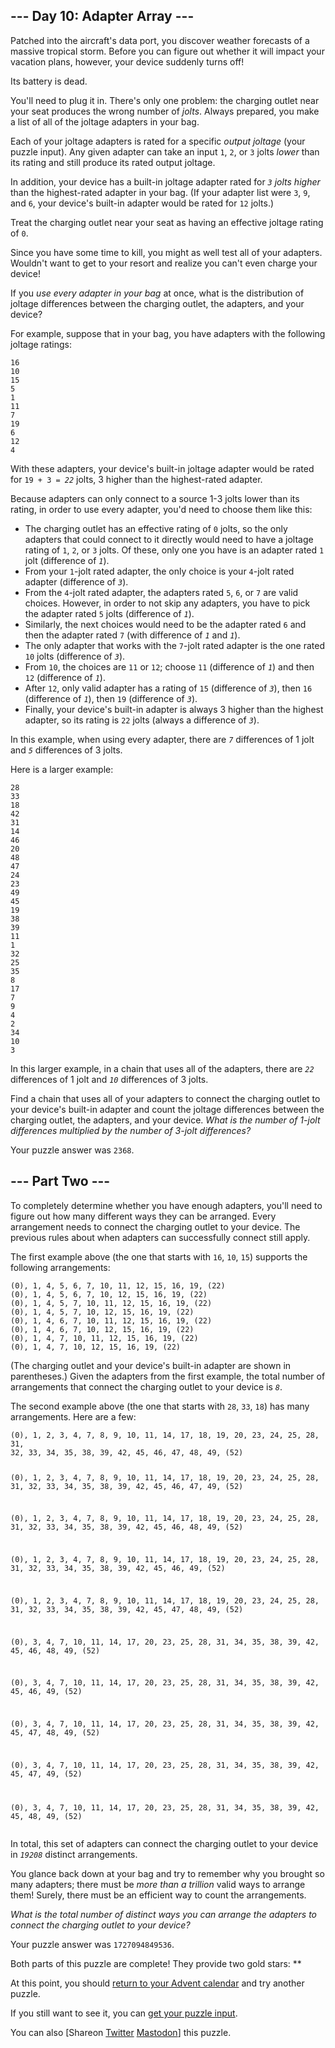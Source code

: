 
<!DOCTYPE html>
<html lang="en-us">
<head>
<meta charset="utf-8"/>
<title>Day 10 - Advent of Code 2020</title>
<!--[if lt IE 9]><script src="/static/html5.js"></script><![endif]-->
<link href='//fonts.googleapis.com/css?family=Source+Code+Pro:300&subset=latin,latin-ext' rel='stylesheet' type='text/css'/>
<link rel="stylesheet" type="text/css" href="/static/style.css?25"/>
<link rel="stylesheet alternate" type="text/css" href="/static/highcontrast.css?0" title="High Contrast"/>
<link rel="shortcut icon" href="/favicon.png"/>
</head><!--




Oh, hello!  Funny seeing you here.

I appreciate your enthusiasm, but you aren't going to find much down here.
There certainly aren't clues to any of the puzzles.  The best surprises don't
even appear in the source until you unlock them for real.

Please be careful with automated requests; I'm not a massive company, and I can
only take so much traffic.  Please be considerate so that everyone gets to play.

If you're curious about how Advent of Code works, it's running on some custom
Perl code. Other than a few integrations (auth, analytics, social media), I
built the whole thing myself, including the design, animations, prose, and all
of the puzzles.

The puzzles are most of the work; preparing a new calendar and a new set of
puzzles each year takes all of my free time for 4-5 months. A lot of effort
went into building this thing - I hope you're enjoying playing it as much as I
enjoyed making it for you!

If you'd like to hang out, I'm @ericwastl on Twitter.

- Eric Wastl


















































-->
<body>
<header><div><h1 class="title-global"><a href="/">Advent of Code</a></h1><nav><ul><li><a href="/2020/about">[About]</a></li><li><a href="/2020/events">[Events]</a></li><li><a href="https://teespring.com/stores/advent-of-code" target="_blank">[Shop]</a></li><li><a href="/2020/settings">[Settings]</a></li><li><a href="/2020/auth/logout">[Log Out]</a></li></ul></nav><div class="user">Sam Colburn <span class="star-count">20*</span></div></div><div><h1 class="title-event">&nbsp;&nbsp;<span class="title-event-wrap">0.0.0.0:</span><a href="/2020">2020</a><span class="title-event-wrap"></span></h1><nav><ul><li><a href="/2020">[Calendar]</a></li><li><a href="/2020/support">[AoC++]</a></li><li><a href="/2020/sponsors">[Sponsors]</a></li><li><a href="/2020/leaderboard">[Leaderboard]</a></li><li><a href="/2020/stats">[Stats]</a></li></ul></nav></div></header>

<div id="sidebar">
<div id="sponsor"><div class="quiet">Our <a href="/2020/sponsors">sponsors</a> help make Advent of Code possible:</div><div class="sponsor"><a href="https://www.catawiki.com/p/587-catawiki-advent-of-code-2020-raffle" target="_blank" onclick="if(ga)ga('send','event','sponsor','sidebar',this.href);" rel="noopener">Catawiki</a> - Online auctions for special objects. Win prizes on our private leaderboard! And obviously, we&apos;re hiring! bit.ly/join-cw</div></div>
</div><!--/sidebar-->

<main>
<script>window.addEventListener('click', function(e,s,r){if(e.target.nodeName==='CODE'&&e.detail===3){s=window.getSelection();s.removeAllRanges();r=document.createRange();r.selectNodeContents(e.target);s.addRange(r);}});</script>
<article class="day-desc"><h2>--- Day 10: Adapter Array ---</h2><p>Patched into the aircraft's data port, you discover weather forecasts of a massive tropical storm. Before you can figure out whether it will impact your vacation plans, however, your device suddenly turns off!</p>
<p>Its battery is dead.</p>
<p>You'll need to plug it in. There's only one problem: the charging outlet near your seat produces the wrong number of <em>jolts</em>. Always prepared, you make a list of all of the joltage adapters in your bag.</p>
<p>Each of your joltage adapters is rated for a specific <em>output joltage</em> (your puzzle input). Any given adapter can take an input <code>1</code>, <code>2</code>, or <code>3</code> jolts <em>lower</em> than its rating and still produce its rated output joltage.</p>
<p>In addition, your device has a built-in joltage adapter rated for <em><code>3</code> jolts higher</em> than the highest-rated adapter in your bag. (If your adapter list were <code>3</code>, <code>9</code>, and <code>6</code>, your device's built-in adapter would be rated for <code>12</code> jolts.)</p>
<p>Treat the charging outlet near your seat as having an effective joltage rating of <code>0</code>.</p>
<p>Since you have some time to kill, you might as well test all of your adapters. Wouldn't want to get to your resort and realize you can't even charge your device!</p>
<p>If you <em>use every adapter in your bag</em> at once, what is the distribution of joltage differences between the charging outlet, the adapters, and your device?</p>
<p>For example, suppose that in your bag, you have adapters with the following joltage ratings:</p>
<pre><code>16
10
15
5
1
11
7
19
6
12
4
</code></pre>
<p>With these adapters, your device's built-in joltage adapter would be rated for <code>19 + 3 = <em>22</em></code> jolts, 3 higher than the highest-rated adapter.</p>
<p>Because adapters can only connect to a source 1-3 jolts lower than its rating, in order to use every adapter, you'd need to choose them like this:</p>
<ul>
<li>The charging outlet has an effective rating of <code>0</code> jolts, so the only adapters that could connect to it directly would need to have a joltage rating of <code>1</code>, <code>2</code>, or <code>3</code> jolts. Of these, only one you have is an adapter rated <code>1</code> jolt (difference of <em><code>1</code></em>).</li>
<li>From your <code>1</code>-jolt rated adapter, the only choice is your <code>4</code>-jolt rated adapter (difference of <em><code>3</code></em>).</li>
<li>From the <code>4</code>-jolt rated adapter, the adapters rated <code>5</code>, <code>6</code>, or <code>7</code> are valid choices. However, in order to not skip any adapters, you have to pick the adapter rated <code>5</code> jolts (difference of <em><code>1</code></em>).</li>
<li>Similarly, the next choices would need to be the adapter rated <code>6</code> and then the adapter rated <code>7</code> (with difference of <em><code>1</code></em> and <em><code>1</code></em>).</li>
<li>The only adapter that works with the <code>7</code>-jolt rated adapter is the one rated <code>10</code> jolts (difference of <em><code>3</code></em>).</li>
<li>From <code>10</code>, the choices are <code>11</code> or <code>12</code>; choose <code>11</code> (difference of <em><code>1</code></em>) and then <code>12</code> (difference of <em><code>1</code></em>).</li>
<li>After <code>12</code>, only valid adapter has a rating of <code>15</code> (difference of <em><code>3</code></em>), then <code>16</code> (difference of <em><code>1</code></em>), then <code>19</code> (difference of <em><code>3</code></em>).</li>
<li>Finally, your device's built-in adapter is always 3 higher than the highest adapter, so its rating is <code>22</code> jolts (always a difference of <em><code>3</code></em>).</li>
</ul>
<p>In this example, when using every adapter, there are <em><code>7</code></em> differences of 1 jolt and <em><code>5</code></em> differences of 3 jolts.</p>
<p>Here is a larger example:</p>
<pre><code>28
33
18
42
31
14
46
20
48
47
24
23
49
45
19
38
39
11
1
32
25
35
8
17
7
9
4
2
34
10
3
</code></pre>
<p>In this larger example, in a chain that uses all of the adapters, there are <em><code>22</code></em> differences of 1 jolt and <em><code>10</code></em> differences of 3 jolts.</p>
<p>Find a chain that uses all of your adapters to connect the charging outlet to your device's built-in adapter and count the joltage differences between the charging outlet, the adapters, and your device. <em>What is the number of 1-jolt differences multiplied by the number of 3-jolt differences?</em></p>
</article>
<p>Your puzzle answer was <code>2368</code>.</p><article class="day-desc"><h2 id="part2">--- Part Two ---</h2><p>To completely determine whether you have enough adapters, you'll need to figure out how many different ways they can be arranged. Every arrangement needs to connect the charging outlet to your device. The previous rules about when adapters can successfully connect still apply.</p>
<p>The first example above (the one that starts with <code>16</code>, <code>10</code>, <code>15</code>) supports the following arrangements:</p>
<pre><code>(0), 1, 4, 5, 6, 7, 10, 11, 12, 15, 16, 19, (22)
(0), 1, 4, 5, 6, 7, 10, 12, 15, 16, 19, (22)
(0), 1, 4, 5, 7, 10, 11, 12, 15, 16, 19, (22)
(0), 1, 4, 5, 7, 10, 12, 15, 16, 19, (22)
(0), 1, 4, 6, 7, 10, 11, 12, 15, 16, 19, (22)
(0), 1, 4, 6, 7, 10, 12, 15, 16, 19, (22)
(0), 1, 4, 7, 10, 11, 12, 15, 16, 19, (22)
(0), 1, 4, 7, 10, 12, 15, 16, 19, (22)
</code></pre>
<p>(The charging outlet and your device's built-in adapter are shown in parentheses.) Given the adapters from the first example, the total number of arrangements that connect the charging outlet to your device is <em><code>8</code></em>.</p>
<p>The second example above (the one that starts with <code>28</code>, <code>33</code>, <code>18</code>) has many arrangements. Here are a few:</p>
<pre><code>(0), 1, 2, 3, 4, 7, 8, 9, 10, 11, 14, 17, 18, 19, 20, 23, 24, 25, 28, 31,
32, 33, 34, 35, 38, 39, 42, 45, 46, 47, 48, 49, (52)

(0), 1, 2, 3, 4, 7, 8, 9, 10, 11, 14, 17, 18, 19, 20, 23, 24, 25, 28, 31,
32, 33, 34, 35, 38, 39, 42, 45, 46, 47, 49, (52)

(0), 1, 2, 3, 4, 7, 8, 9, 10, 11, 14, 17, 18, 19, 20, 23, 24, 25, 28, 31,
32, 33, 34, 35, 38, 39, 42, 45, 46, 48, 49, (52)

(0), 1, 2, 3, 4, 7, 8, 9, 10, 11, 14, 17, 18, 19, 20, 23, 24, 25, 28, 31,
32, 33, 34, 35, 38, 39, 42, 45, 46, 49, (52)

(0), 1, 2, 3, 4, 7, 8, 9, 10, 11, 14, 17, 18, 19, 20, 23, 24, 25, 28, 31,
32, 33, 34, 35, 38, 39, 42, 45, 47, 48, 49, (52)

(0), 3, 4, 7, 10, 11, 14, 17, 20, 23, 25, 28, 31, 34, 35, 38, 39, 42, 45,
46, 48, 49, (52)

(0), 3, 4, 7, 10, 11, 14, 17, 20, 23, 25, 28, 31, 34, 35, 38, 39, 42, 45,
46, 49, (52)

(0), 3, 4, 7, 10, 11, 14, 17, 20, 23, 25, 28, 31, 34, 35, 38, 39, 42, 45,
47, 48, 49, (52)

(0), 3, 4, 7, 10, 11, 14, 17, 20, 23, 25, 28, 31, 34, 35, 38, 39, 42, 45,
47, 49, (52)

(0), 3, 4, 7, 10, 11, 14, 17, 20, 23, 25, 28, 31, 34, 35, 38, 39, 42, 45,
48, 49, (52)
</code></pre>
<p>In total, this set of adapters can connect the charging outlet to your device in <em><code>19208</code></em> distinct arrangements.</p>
<p>You glance back down at your bag and try to remember why you brought so many adapters; there must be <em>more than a trillion</em> valid ways to arrange them! Surely, there must be <span title="Definitely itertools.">an efficient way</span> to count the arrangements.</p>
<p><em>What is the total number of distinct ways you can arrange the adapters to connect the charging outlet to your device?</em></p>
</article>
<p>Your puzzle answer was <code>1727094849536</code>.</p><p class="day-success">Both parts of this puzzle are complete! They provide two gold stars: **</p>
<p>At this point, you should <a href="/2020">return to your Advent calendar</a> and try another puzzle.</p>
<p>If you still want to see it, you can <a href="10/input" target="_blank">get your puzzle input</a>.</p>
<p>You can also <span class="share">[Share<span class="share-content">on
  <a href="https://twitter.com/intent/tweet?text=I%27ve+completed+%22Adapter+Array%22+%2D+Day+10+%2D+Advent+of+Code+2020&amp;url=https%3A%2F%2Fadventofcode%2Ecom%2F2020%2Fday%2F10&amp;related=ericwastl&amp;hashtags=AdventOfCode" target="_blank">Twitter</a>
  <a href="javascript:void(0);" onclick="var mastodon_instance=prompt('Mastodon Instance / Server Name?'); if(typeof mastodon_instance==='string' && mastodon_instance.length){this.href='https://'+mastodon_instance+'/share?text=I%27ve+completed+%22Adapter+Array%22+%2D+Day+10+%2D+Advent+of+Code+2020+%23AdventOfCode+https%3A%2F%2Fadventofcode%2Ecom%2F2020%2Fday%2F10'}else{return false;}" target="_blank">Mastodon</a
></span>]</span> this puzzle.</p>
</main>

<!-- ga -->
<script>
(function(i,s,o,g,r,a,m){i['GoogleAnalyticsObject']=r;i[r]=i[r]||function(){
(i[r].q=i[r].q||[]).push(arguments)},i[r].l=1*new Date();a=s.createElement(o),
m=s.getElementsByTagName(o)[0];a.async=1;a.src=g;m.parentNode.insertBefore(a,m)
})(window,document,'script','//www.google-analytics.com/analytics.js','ga');
ga('create', 'UA-69522494-1', 'auto');
ga('set', 'anonymizeIp', true);
ga('send', 'pageview');
</script>
<!-- /ga -->
</body>
</html>
